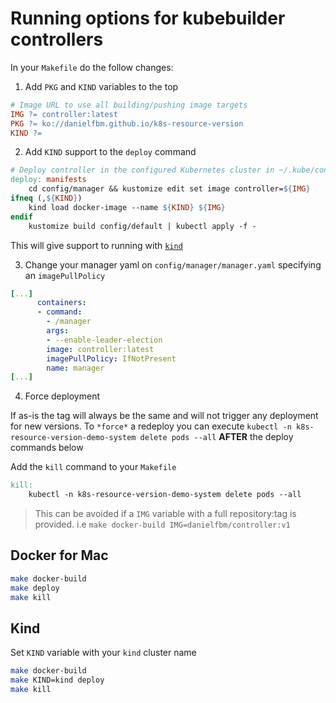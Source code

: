 # Running options for kubebuilder controllers

In your `Makefile` do the follow changes:

1. Add `PKG` and `KIND` variables to the top

```Makefile
# Image URL to use all building/pushing image targets
IMG ?= controller:latest
PKG ?= ko://danielfbm.github.io/k8s-resource-version
KIND ?= 
```

2. Add `KIND` support to the `deploy` command

```Makefile
# Deploy controller in the configured Kubernetes cluster in ~/.kube/config
deploy: manifests
	cd config/manager && kustomize edit set image controller=${IMG}
ifneq (,${KIND})
	kind load docker-image --name ${KIND} ${IMG}
endif 
	kustomize build config/default | kubectl apply -f -
```

This will give support to running with [`kind`](https://sigs.k8s.io/kind)


3. Change your manager yaml on `config/manager/manager.yaml` specifying an `imagePullPolicy`

```yaml
[...]
      containers:
      - command:
        - /manager
        args:
        - --enable-leader-election
        image: controller:latest
        imagePullPolicy: IfNotPresent
        name: manager
[...]
```

4. Force deployment

If as-is the tag will always be the same and will not trigger any deployment for new versions. To `*force*` a redeploy you can execute `kubectl -n k8s-resource-version-demo-system delete pods --all` **AFTER** the deploy commands below

Add the `kill` command to your `Makefile`

```Makefile
kill:
	kubectl -n k8s-resource-version-demo-system delete pods --all
```

> This can be avoided if a `IMG` variable with a full repository:tag is provided. i.e `make docker-build IMG=danielfbm/controller:v1`


## Docker for Mac 

```bash
make docker-build
make deploy
make kill
```

## Kind

Set `KIND` variable with your `kind` cluster name

```bash
make docker-build
make KIND=kind deploy
make kill
```


